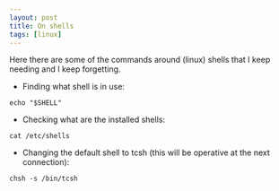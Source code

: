 ```yaml
---
layout: post
title: On shells
tags: [linux]
---
```


Here there are some of the commands around (linux) shells that I keep needing and I keep forgetting.

* Finding what shell is in use:
```
echo "$SHELL"
```

* Checking what are the installed shells:
```
cat /etc/shells
```

* Changing the default shell to tcsh (this will be operative at the next connection):
```
chsh -s /bin/tcsh
```
